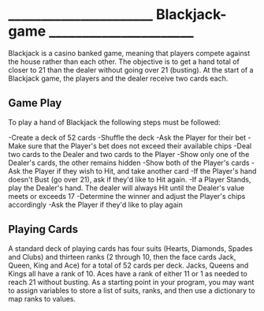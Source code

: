 # ______________________ Blackjack-game ______________________
Blackjack is a casino banked game, meaning that players compete against the house rather than each other. The objective is to get a hand total of closer to 21 than the dealer without going over 21 (busting). At the start of a Blackjack game, the players and the dealer receive two cards each.

## Game Play
To play a hand of Blackjack the following steps must be followed:

-Create a deck of 52 cards
-Shuffle the deck
-Ask the Player for their bet
-Make sure that the Player's bet does not exceed their available chips
-Deal two cards to the Dealer and two cards to the Player
-Show only one of the Dealer's cards, the other remains hidden
-Show both of the Player's cards
-Ask the Player if they wish to Hit, and take another card
-If the Player's hand doesn't Bust (go over 21), ask if they'd like to Hit again.
-If a Player Stands, play the Dealer's hand. The dealer will always Hit until the Dealer's value meets or exceeds 17
-Determine the winner and adjust the Player's chips accordingly
-Ask the Player if they'd like to play again

## Playing Cards
A standard deck of playing cards has four suits (Hearts, Diamonds, Spades and Clubs) and thirteen ranks (2 through 10, then the face cards Jack, Queen, King and Ace) for a total of 52 cards per deck. Jacks, Queens and Kings all have a rank of 10. Aces have a rank of either 11 or 1 as needed to reach 21 without busting. As a starting point in your program, you may want to assign variables to store a list of suits, ranks, and then use a dictionary to map ranks to values.
